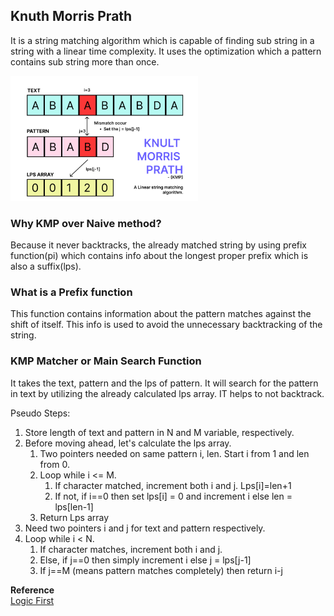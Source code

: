 ## Knuth Morris Prath
It is a string matching algorithm which is capable of finding sub string in a string with a linear time complexity. It uses the optimization which a pattern contains sub string more than once.

<img src="./KMP.png" width="300">

### Why KMP over Naive method?
Because it never backtracks, the already matched string by using prefix function(pi) which contains info about the longest proper prefix which is also a suffix(lps).

### What is a Prefix function
This function contains information about the pattern matches against the shift of itself. This info is used to avoid the unnecessary backtracking of the string.

### KMP Matcher or Main Search Function
It takes the text, pattern and the lps of pattern. It will search for the pattern in text by utilizing the already calculated lps array. IT helps to not backtrack.

Pseudo Steps:  
1. Store length of text and pattern in N and M variable, respectively.
2. Before moving ahead, let's calculate the lps array.  
   1. Two pointers needed on same pattern i, len. Start i from 1 and len from 0.
   2. Loop while i <= M.  
      1. If character matched, increment both i and j. Lps[i]=len+1
      2. If not, if i==0 then set lps[i] = 0 and increment i else len = lps[len-1]
   3. Return Lps array
3. Need two pointers i and j for text and pattern respectively.
4. Loop while i < N.
   1. If character matches, increment both i and j.
   2. Else, if j==0 then simply increment i else j = lps[j-1]
   3. If j==M (means pattern matches completely) then return i-j


**Reference**  
[Logic First](https://www.youtube.com/watch?v=4jY57Ehc14Y)